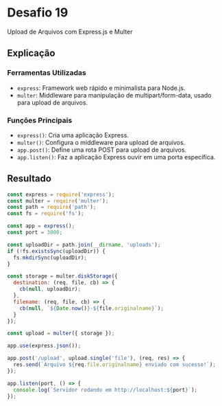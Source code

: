 # Desafio 19

Upload de Arquivos com Express.js e Multer

## Explicação

### Ferramentas Utilizadas

- `express`: Framework web rápido e minimalista para Node.js.
- `multer`: Middleware para manipulação de multipart/form-data, usado para upload de arquivos.

### Funções Principais

- `express()`: Cria uma aplicação Express.
- `multer()`: Configura o middleware para upload de arquivos.
- `app.post()`: Define uma rota POST para upload de arquivos.
- `app.listen()`: Faz a aplicação Express ouvir em uma porta específica.

## Resultado

```js
const express = require('express');
const multer = require('multer');
const path = require('path');
const fs = require('fs');

const app = express();
const port = 3000;

const uploadDir = path.join(__dirname, 'uploads');
if (!fs.existsSync(uploadDir)) {
  fs.mkdirSync(uploadDir);
}

const storage = multer.diskStorage({
  destination: (req, file, cb) => {
    cb(null, uploadDir);
  },
  filename: (req, file, cb) => {
    cb(null, `${Date.now()}-${file.originalname}`);
  }
});

const upload = multer({ storage });

app.use(express.json());

app.post('/upload', upload.single('file'), (req, res) => {
  res.send(`Arquivo ${req.file.originalname} enviado com sucesso!`);
});

app.listen(port, () => {
  console.log(`Servidor rodando em http://localhost:${port}`);
});
```